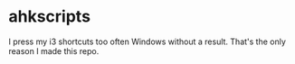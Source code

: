 # ahkscripts

I press my i3 shortcuts too often Windows without a result. That's the only reason I made this repo.
